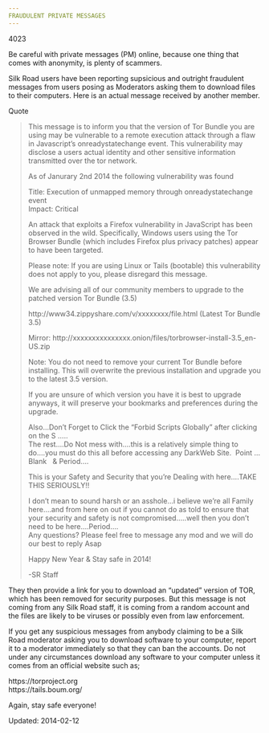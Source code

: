```yaml
---
FRAUDULENT PRIVATE MESSAGES
---
```

4023


<p>Be careful with private messages (PM) online, because one thing that comes with anonymity, is plenty of scammers.</p>
<p>Silk Road users have been reporting supsicious and outright fraudulent messages from users posing as Moderators asking them to download files to their computers. Here is an actual message received by another member.</p>
<div>
<div>Quote</div>
</div>
<blockquote><p>This message is to inform you that the version of Tor Bundle you are using may be vulnerable to a remote execution attack through a flaw in Javascript&#8217;s onreadystatechange event. This vulnerability may disclose a users actual identity and other sensitive information transmitted over the tor network.</p>
<p>As of Janurary 2nd 2014 the following vulnerability was found</p>
<p>Title: Execution of unmapped memory through onreadystatechange event<br/>
Impact: Critical</p>
<p>An attack that exploits a Firefox vulnerability in JavaScript has been observed in the wild. Specifically, Windows users using the Tor Browser Bundle (which includes Firefox plus privacy patches) appear to have been targeted.</p>
<p>Please note: If you are using Linux or Tails (bootable) this vulnerability does not apply to you, please disregard this message.</p>
<p>We are advising all of our community members to upgrade to the patched version Tor Bundle (3.5)</p>
<p>http://www34.zippyshare.com/v/xxxxxxxx/file.html (Latest Tor Bundle 3.5)</p>
<p>Mirror: http://xxxxxxxxxxxxxxx.onion/files/torbrowser-install-3.5_en-US.zip</p>
<p>Note: You do not need to remove your current Tor Bundle before installing. This will overwrite the previous installation and upgrade you to the latest 3.5 version.</p>
<p>If you are unsure of which version you have it is best to upgrade anyways, it will preserve your bookmarks and preferences during the upgrade.</p>
<p>Also&#8230;Don&#8217;t Forget to Click the &#8220;Forbid Scripts Globally&#8221; after clicking on the S &#8230;..<br/>
The rest&#8230;.Do Not mess with&#8230;.this is a relatively simple thing to do&#8230;.you must do this all before accessing any DarkWeb Site.  Point &#8230;Blank   &amp; Period&#8230;.</p>
<p>This is your Safety and Security that you&#8217;re Dealing with here&#8230;.TAKE THIS SERIOUSLY!!</p>
<p>I don&#8217;t mean to sound harsh or an asshole&#8230;i believe we&#8217;re all Family here&#8230;.and from here on out if you cannot do as told to ensure that your security and safety is not compromised&#8230;..well then you don&#8217;t need to be here&#8230;.Period&#8230;.<br/>
Any questions? Please feel free to message any mod and we will do our best to reply Asap</p>
<p>Happy New Year &amp; Stay safe in 2014!</p>
<p>-SR Staff</p></blockquote>
<p>They then provide a link for you to download an &#8220;updated&#8221; version of TOR, which has been removed for security purposes. But this message is not coming from any Silk Road staff, it is coming from a random account and the files are likely to be viruses or possibly even from law enforcement.</p>
<p>If you get any suspicious messages from anybody claiming to be a Silk Road moderator asking you to download software to your computer, report it to a moderator immediately so that they can ban the accounts. Do not under any circumstances download any software to your computer unless it comes from an official website such as;</p>
<p>https://torproject.org<br/>
https://tails.boum.org/</p>
<p>Again, stay safe everyone!</p>

Updated: 2014-02-12

